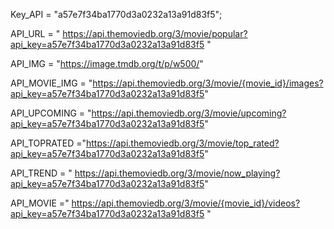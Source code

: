 Key_API = "a57e7f34ba1770d3a0232a13a91d83f5";

API_URL = " https://api.themoviedb.org/3/movie/popular?api_key=a57e7f34ba1770d3a0232a13a91d83f5 "

API_IMG = "https://image.tmdb.org/t/p/w500/"

API_MOVIE_IMG = "https://api.themoviedb.org/3/movie/{movie_id}/images?api_key=a57e7f34ba1770d3a0232a13a91d83f5"

API_UPCOMING = "https://api.themoviedb.org/3/movie/upcoming?api_key=a57e7f34ba1770d3a0232a13a91d83f5"

API_TOPRATED ="https://api.themoviedb.org/3/movie/top_rated?api_key=a57e7f34ba1770d3a0232a13a91d83f5"

API_TREND = "
https://api.themoviedb.org/3/movie/now_playing?api_key=a57e7f34ba1770d3a0232a13a91d83f5"

API_MOVIE ="
https://api.themoviedb.org/3/movie/{movie_id}/videos?api_key=a57e7f34ba1770d3a0232a13a91d83f5 "
